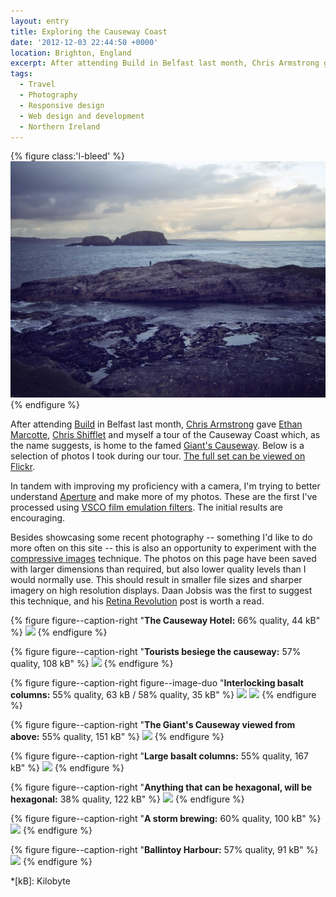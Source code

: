 ```yaml
---
layout: entry
title: Exploring the Causeway Coast
date: '2012-12-03 22:44:50 +0000'
location: Brighton, England
excerpt: After attending Build in Belfast last month, Chris Armstrong gave Ethan Marcotte, Chris Shifflet and myself a tour of the Causeway Coast which, as the name suggests, is home to the famed Giant's Causeway.
tags:
  - Travel
  - Photography
  - Responsive design
  - Web design and development
  - Northern Ireland
---
```

{% figure class:'l-bleed' %}
![Causeway Coast](/assets/images/2012/12/causeway_coast.jpg)
{% endfigure %}

After attending [Build][1] in Belfast last month, [Chris Armstrong][2] gave [Ethan Marcotte][3], [Chris Shifflet][4] and myself a tour of the Causeway Coast which, as the name suggests, is home to the famed [Giant's Causeway][5]. Below is a selection of photos I took during our tour. [The full set can be viewed on Flickr][6].

In tandem with improving my proficiency with a camera, I'm trying to better understand [Aperture][7] and make more of my photos. These are the first I've processed using [VSCO film emulation filters][8]. The initial results are encouraging.

Besides showcasing some recent photography -- something I'd like to do more often on this site -- this is also an opportunity to experiment with the [compressive images][9] technique. The photos on this page have been saved with larger dimensions than required, but also lower quality levels than I would normally use. This should result in smaller file sizes and sharper imagery on high resolution displays. Daan Jobsis was the first to suggest this technique, and his [Retina Revolution][10] post is worth a read.

{% figure figure--caption-right "**The Causeway Hotel:** 66% quality, 44 kB" %}
![](/assets/images/2012/12/causeway_coast_1.jpg)
{% endfigure %}

{% figure figure--caption-right "**Tourists besiege the causeway:** 57% quality, 108 kB" %}
![](/assets/images/2012/12/causeway_coast_2.jpg)
{% endfigure %}

{% figure figure--caption-right figure--image-duo "**Interlocking basalt columns:** 55% quality, 63 kB / 58% quality, 35 kB" %}
![](/assets/images/2012/12/causeway_coast_3.jpg)
![](/assets/images/2012/12/causeway_coast_4.jpg)
{% endfigure %}

{% figure figure--caption-right "**The Giant's Causeway viewed from above:** 55% quality, 151 kB" %}
![](/assets/images/2012/12/causeway_coast_5.jpg)
{% endfigure %}

{% figure figure--caption-right "**Large basalt columns:** 55% quality, 167 kB" %}
![](/assets/images/2012/12/causeway_coast_6.jpg)
{% endfigure %}

{% figure figure--caption-right "**Anything that can be hexagonal, will be hexagonal:** 38% quality, 122 kB" %}
![](/assets/images/2012/12/causeway_coast_7.jpg)
{% endfigure %}

{% figure figure--caption-right "**A storm brewing:** 60% quality, 100 kB" %}
![](/assets/images/2012/12/causeway_coast_8.jpg)
{% endfigure %}

{% figure figure--caption-right "**Ballintoy Harbour:** 57% quality, 91 kB" %}
![](/assets/images/2012/12/causeway_coast_9.jpg)
{% endfigure %}

[1]: http://2012.buildconf.com/
[2]: http://chris-armstrong.com/
[3]: http://ethanmarcotte.com/
[4]: http://shiflett.org/
[5]: https://en.wikipedia.org/wiki/Giants_Causeway
[6]: https://www.flickr.com/photos/paulrobertlloyd/sets/72157632145059113/
[7]: http://www.apple.com/aperture/
[8]: http://visualsupply.co/film/01/aperture3
[9]: http://www.filamentgroup.com/lab/rwd_img_compression/
[10]: http://blog.netvlies.nl/design-interactie/retina-revolution/

*[kB]: Kilobyte
